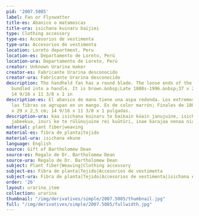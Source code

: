 ```yaml
---
pid: '2007.5085'
label: Fan or Flyswatter
title-es: Abanico o matamoscas
title-ura: isichana kuinaru baijiei
type: Clothing accessory
type-es: Accesorios de vestimenta
type-ura: Accesorios de vestimenta
location: Loreto department, Peru
location-es: Departamento de Loreto, Perú
location-ura: Departamento de Loreto, Perú
creator: Unknown Urarina maker
creator-es: Fabricante Urarina desconocido
creator-ura: Fabricante Urarina desconocido
description: The handheld fan has a round blade. The loose ends of the fibers are
  bundled into a handle. It is brown.&nbsp;Late 1800s-1996.&nbsp;37 x 29 x 2.5 cm;
  14 9/16 x 11 3/8 x 1 in
description-es: El abanico de mano tiene una aspa redonda. Los extremos sueltos de
  las fibras se agrupan en un mango. Es de color marrón; Finales de 1800-1996; 37
  x 29 x 2,5 cm; 14 9/16 x 11 3/8 x 1 pulgadas.
description-ura: kaa isichana kuinaru te baikain küain janujuine, isichana ekune kaje,
  jabeekua, inuri ke te rülünujuine rei kuütüri, inae karajaa nenaa nia jaün te biinaanete
material: plant fiber|weaving
material-es: fibra de planta|tejido
material-ura: isichana ekune
language: English
source: Gift of Bartholomew Dean
source-es: Regalo de Dr. Bartholomew Dean
source-ura: Regalo de Dr. Bartholomew Dean
subject: Plant fiber|Weaving|Clothing accessory
subject-es: Fibra de planta|Tejido|Accesorios de vestimenta
subject-ura: Fibra de planta|Tejido|Accesorios de vestimenta|isichana ekune
order: '26'
layout: urarina_item
collection: urarina
thumbnail: "/img/derivatives/simple/2007.5085/thumbnail.jpg"
full: "/img/derivatives/simple/2007.5085/fullwidth.jpg"
---
```

